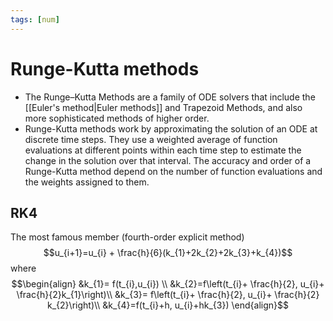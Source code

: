 ```yaml
---
tags: [num]
---
```

# Runge-Kutta methods
- The Runge–Kutta Methods are a family of ODE solvers that include the [[Euler's method|Euler methods]] and Trapezoid Methods, and also more sophisticated methods of higher order.
- Runge-Kutta methods work by approximating the solution of an ODE at discrete time steps. They use a weighted average of function evaluations at different points within each time step to estimate the change in the solution over that interval. The accuracy and order of a Runge-Kutta method depend on the number of function evaluations and the weights assigned to them.

## RK4
The most famous member (fourth-order explicit method) $$u_{i+1}=u_{i} + \frac{h}{6}(k_{1}+2k_{2}+2k_{3}+k_{4})$$where $$\begin{align} &k_{1}= f(t_{i},u_{i}) \\ &k_{2}=f\left(t_{i}+ \frac{h}{2}, u_{i}+ \frac{h}{2}k_{1}\right)\\ &k_{3}= f\left(t_{i}+ \frac{h}{2}, u_{i}+ \frac{h}{2} k_{2}\right)\\ &k_{4}=f(t_{i}+h, u_{i}+hk_{3}) \end{align}$$